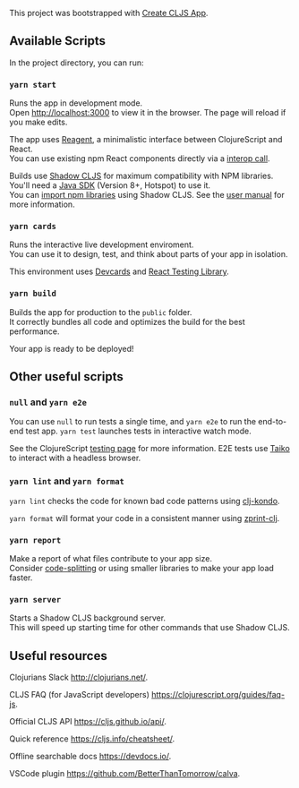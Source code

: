 This project was bootstrapped with [Create CLJS App](https://github.com/filipesilva/create-cljs-app).

## Available Scripts

In the project directory, you can run:

### `yarn start`

Runs the app in development mode.<br>
Open [http://localhost:3000](http://localhost:3000) to view it in the browser.
The page will reload if you make edits.

The app uses [Reagent](https://reagent-project.github.io), a minimalistic interface between ClojureScript and React.<br>
You can use existing npm React components directly via a [interop call](http://reagent-project.github.io/docs/master/InteropWithReact.html#creating-reagent-components-from-react-components).

Builds use [Shadow CLJS](https://github.com/thheller/shadow-cljs) for maximum compatibility with NPM libraries. You'll need a [Java SDK](https://adoptopenjdk.net/) (Version 8+, Hotspot) to use it. <br>
You can [import npm libraries](https://shadow-cljs.github.io/docs/UsersGuide.html#js-deps) using Shadow CLJS. See the [user manual](https://shadow-cljs.github.io/docs/UsersGuide.html) for more information.

### `yarn cards`

Runs the interactive live development enviroment.<br>
You can use it to design, test, and think about parts of your app in isolation.

This environment uses [Devcards](https://github.com/bhauman/devcards) and [React Testing Library](https://testing-library.com/docs/react-testing-library/intro).

### `yarn build`

Builds the app for production to the `public` folder.<br>
It correctly bundles all code and optimizes the build for the best performance.

Your app is ready to be deployed!

## Other useful scripts

### `null` and `yarn e2e`

You can use `null` to run tests a single time, and `yarn e2e` to run the end-to-end test app.
`yarn test` launches tests in interactive watch mode.<br>

See the ClojureScript [testing page](https://clojurescript.org/tools/testing) for more information. E2E tests use [Taiko](https://github.com/getgauge/taiko) to interact with a headless browser.

### `yarn lint` and `yarn format`

`yarn lint` checks the code for known bad code patterns using [clj-kondo](https://github.com/borkdude/clj-kondo).

`yarn format` will format your code in a consistent manner using [zprint-clj](https://github.com/clj-commons/zprint-clj).

### `yarn report`

Make a report of what files contribute to your app size.<br>
Consider [code-splitting](https://code.thheller.com/blog/shadow-cljs/2019/03/03/code-splitting-clojurescript.html) or using smaller libraries to make your app load faster.

### `yarn server`

Starts a Shadow CLJS background server.<br>
This will speed up starting time for other commands that use Shadow CLJS.

## Useful resources

Clojurians Slack http://clojurians.net/.

CLJS FAQ (for JavaScript developers) https://clojurescript.org/guides/faq-js.

Official CLJS API https://cljs.github.io/api/.

Quick reference https://cljs.info/cheatsheet/.

Offline searchable docs https://devdocs.io/.

VSCode plugin https://github.com/BetterThanTomorrow/calva.

